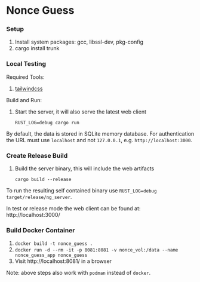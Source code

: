 # Nonce Guess

### Setup

1. Install system packages: gcc, libssl-dev, pkg-config
2. cargo install trunk

### Local Testing

Required Tools:

1. [tailwindcss](https://github.com/tailwindlabs/tailwindcss)

Build and Run:

1. Start the server, it will also serve the latest web client
   ```shell
   RUST_LOG=debug cargo run

By default, the data is stored in SQLite memory database. For authentication the URL must use `localhost` and not `127.0.0.1`, e.g. `http://localhost:3000`.

### Create Release Build

1. Build the server binary, this will include the web artifacts
   ```shell
   cargo build --release
   ```

To run the resulting self contained binary use `RUST_LOG=debug target/release/ng_server`.

In test or release mode the web client can be found at: http://localhost:3000/

### Build Docker Container

1. `docker build -t nonce_guess .`
2. `docker run -d --rm -it -p 8081:8081 -v nonce_vol:/data --name nonce_guess_app nonce_guess`
3. Visit http://localhost:8081/ in a browser

Note: above steps also work with `podman` instead of `docker`.
